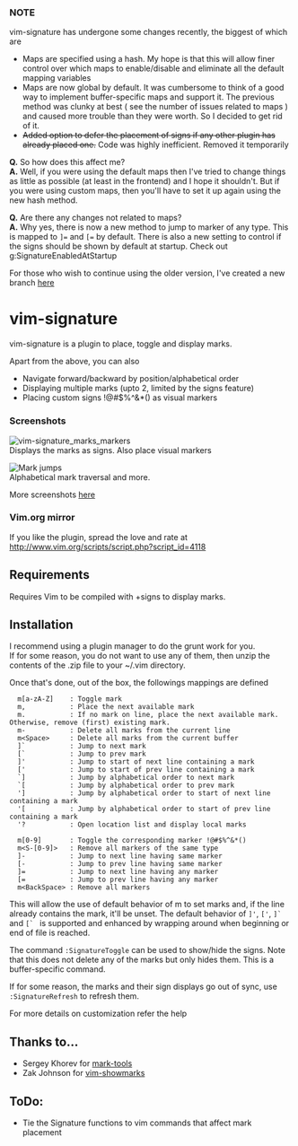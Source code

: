 ### NOTE
vim-signature has undergone some changes recently, the biggest of which are
* Maps are specified using a hash. My hope is that this will allow finer control over which maps to enable/disable and eliminate all the default mapping variables
* Maps are now global by default. It was cumbersome to think of a good way to implement buffer-specific maps and support it. The previous method was clunky at best ( see the number of issues related to maps ) and caused more trouble than they were worth. So I decided to get rid of it.
* ~~Added option to defer the placement of signs if any other plugin has already placed one.~~ Code was highly inefficient. Removed it temporarily

**Q.** So how does this affect me?  
**A.** Well, if you were using the default maps then I've tried to change things as little as possible (at least in the frontend) and I hope it shouldn't. But if you were using custom maps, then you'll have to set it up again using the new hash method.

**Q.** Are there any changes not related to maps?  
**A.** Why yes, there is now a new method to jump to marker of any type. This is mapped to `]=` and `[=` by default.
There is also a new setting to control if the signs should be shown by default at startup. Check out g:SignatureEnabledAtStartup

For those who wish to continue using the older version, I've created a new branch [here](https://github.com/kshenoy/vim-signature/tree/stable_4104e0bb6c)


# vim-signature
vim-signature is a plugin to place, toggle and display marks.

Apart from the above, you can also
* Navigate forward/backward by position/alphabetical order
* Displaying multiple marks (upto 2, limited by the signs feature)
* Placing custom signs !@#$%^&*() as visual markers


### Screenshots
![vim-signature_marks_markers](https://github.com/kshenoy/vim-signature/blob/images/screens/vim-signature_marks_markers.png?raw=true)  
Displays the marks as signs. Also place visual markers

![Mark jumps](https://github.com/kshenoy/vim-signature/blob/images/screens/vim-signature_mark_jumps.gif?raw=true)  
Alphabetical mark traversal and more.

More screenshots [here](http://imgur.com/a/3KQyt)

### Vim.org mirror
If you like the plugin, spread the love and rate at http://www.vim.org/scripts/script.php?script_id=4118


## Requirements
Requires Vim to be compiled with +signs to display marks.


## Installation
I recommend using a plugin manager to do the grunt work for you.  
If for some reason, you do not want to use any of them, then unzip the contents of the .zip file to your ~/.vim directory.

Once that's done, out of the box, the followings mappings are defined

````
  m[a-zA-Z]    : Toggle mark
  m,           : Place the next available mark
  m.           : If no mark on line, place the next available mark. Otherwise, remove (first) existing mark.
  m-           : Delete all marks from the current line
  m<Space>     : Delete all marks from the current buffer
  ]`           : Jump to next mark
  [`           : Jump to prev mark
  ]'           : Jump to start of next line containing a mark
  ['           : Jump to start of prev line containing a mark
  `]           : Jump by alphabetical order to next mark
  `[           : Jump by alphabetical order to prev mark
  ']           : Jump by alphabetical order to start of next line containing a mark
  '[           : Jump by alphabetical order to start of prev line containing a mark
  '?           : Open location list and display local marks

  m[0-9]       : Toggle the corresponding marker !@#$%^&*()
  m<S-[0-9]>   : Remove all markers of the same type
  ]-           : Jump to next line having same marker
  [-           : Jump to prev line having same marker
  ]=           : Jump to next line having any marker
  [=           : Jump to prev line having any marker
  m<BackSpace> : Remove all markers
````

This will allow the use of default behavior of m to set marks and, if the line
already contains the mark, it'll be unset.
The default behavior of `]'`, `['`, ``]` `` and ``[` `` is supported and enhanced by
wrapping around when beginning or end of file is reached.

The command `:SignatureToggle` can be used to show/hide the signs.
Note that this does not delete any of the marks but only hides them.
This is a buffer-specific command.

If for some reason, the marks and their sign displays go out of sync,
use `:SignatureRefresh` to refresh them.

For more details on customization refer the help


## Thanks to...
* Sergey Khorev for [mark-tools](http://www.vim.org/scripts/script.php?script_id=2929)
* Zak Johnson for [vim-showmarks](https://github.com/zakj/vim-showmarks)


## ToDo:
* Tie the Signature functions to vim commands that affect mark placement
